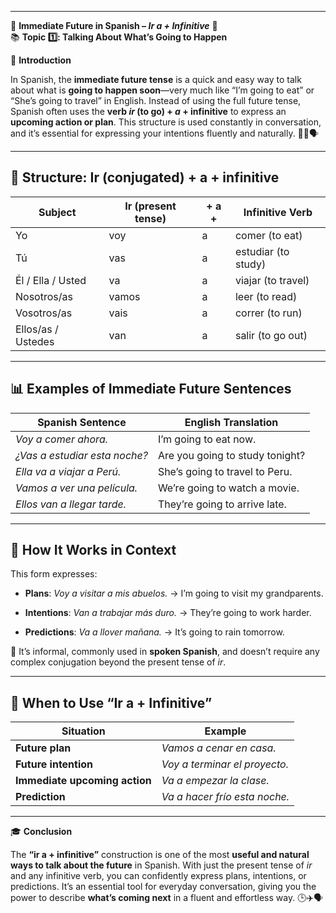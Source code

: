 
---
🌟 **Immediate Future in Spanish – _Ir a + Infinitive_** 🌟  
📚 **Topic 1️⃣: Talking About What’s Going to Happen**

📘 **Introduction**

In Spanish, the **immediate future tense** is a quick and easy way to talk about what is **going to happen soon**—very much like “I’m going to eat” or “She’s going to travel” in English. Instead of using the full future tense, Spanish often uses the **verb _ir_ (to go) + _a_ + infinitive** to express an **upcoming action or plan**. This structure is used constantly in conversation, and it’s essential for expressing your intentions fluently and naturally. 🚀📅🗣️

---

## 🔹 **Structure: Ir (conjugated) + a + infinitive**

|Subject|Ir (present tense)|+ a +|Infinitive Verb|
|---|---|---|---|
|Yo|voy|a|comer (to eat)|
|Tú|vas|a|estudiar (to study)|
|Él / Ella / Usted|va|a|viajar (to travel)|
|Nosotros/as|vamos|a|leer (to read)|
|Vosotros/as|vais|a|correr (to run)|
|Ellos/as / Ustedes|van|a|salir (to go out)|

---

## 📊 **Examples of Immediate Future Sentences**

|Spanish Sentence|English Translation|
|---|---|
|_Voy a comer ahora._|I’m going to eat now.|
|_¿Vas a estudiar esta noche?_|Are you going to study tonight?|
|_Ella va a viajar a Perú._|She’s going to travel to Peru.|
|_Vamos a ver una película._|We’re going to watch a movie.|
|_Ellos van a llegar tarde._|They’re going to arrive late.|

---

## 🧠 **How It Works in Context**

This form expresses:

- **Plans**: _Voy a visitar a mis abuelos._ → I’m going to visit my grandparents.
    
- **Intentions**: _Van a trabajar más duro._ → They’re going to work harder.
    
- **Predictions**: _Va a llover mañana._ → It’s going to rain tomorrow.
    

📌 It’s informal, commonly used in **spoken Spanish**, and doesn’t require any complex conjugation beyond the present tense of _ir_.

---

## 🎯 **When to Use “Ir a + Infinitive”**

|Situation|Example|
|---|---|
|**Future plan**|_Vamos a cenar en casa._|
|**Future intention**|_Voy a terminar el proyecto._|
|**Immediate upcoming action**|_Va a empezar la clase._|
|**Prediction**|_Va a hacer frío esta noche._|

---

🎓 **Conclusion**

The **“ir a + infinitive”** construction is one of the most **useful and natural ways to talk about the future** in Spanish. With just the present tense of _ir_ and any infinitive verb, you can confidently express plans, intentions, or predictions. It’s an essential tool for everyday conversation, giving you the power to describe **what’s coming next** in a fluent and effortless way. 🕒✈️🗣️
